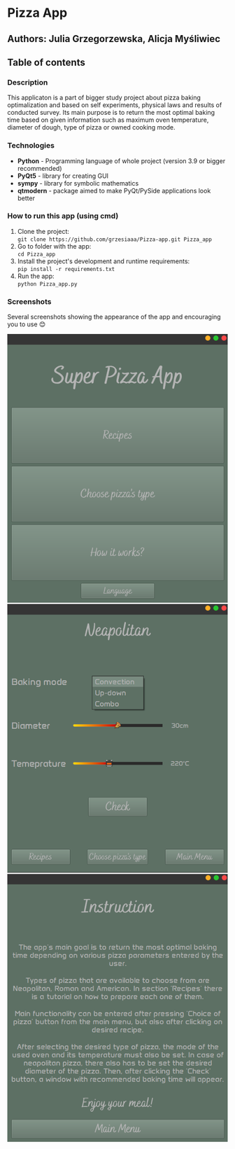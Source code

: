 # Pizza App
## Authors: Julia Grzegorzewska, Alicja Myśliwiec
## Table of contents

### Description
This applicaton is a part of bigger study project about pizza baking optimalization and based on self experiments, physical laws and results of conducted survey. 
Its main purpose is to return the most optimal baking time based on given information such as maximum oven temperature, diameter of dough, type of pizza or owned cooking mode. 

### Technologies
- **Python** - Programming language of whole project (version 3.9 or bigger recommended)
- **PyQt5** - library for creating GUI
- **sympy** - library for symbolic mathematics
- **qtmodern** - package aimed to make PyQt/PySide applications look better

### How to run this app (using cmd)
1. Clone the project: \
`git clone https://github.com/grzesiaaa/Pizza-app.git Pizza_app`
2. Go to folder with the app:\
`cd Pizza_app `
3. Install the project's development and runtime requirements:\
`pip install -r requirements.txt`
4. Run the app:\
`python Pizza_app.py`

### Screenshots
Several screenshots showing the appearance of the app and encouraging you to use :blush:

![main menu](images/screen_main.png)
![naepolitan](images/neapolitan.png)
![instruction](images/instruction.png)
